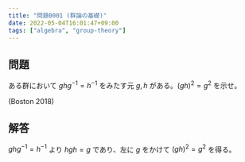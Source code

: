 ```yaml
---
title: "問題0001 (群論の基礎)"
date: 2022-05-04T16:01:47+09:00
tags: ["algebra", "group-theory"]
---
```


## 問題

ある群において $ghg^{-1}=h^{-1}$ をみたす元 $g,h$ がある。$(gh)^2=g^2$ を示せ。

(Boston 2018)

## 解答

$ghg^{-1}=h^{-1}$ より $hgh=g$ であり、左に $g$ をかけて $(gh)^2=g^2$ を得る。